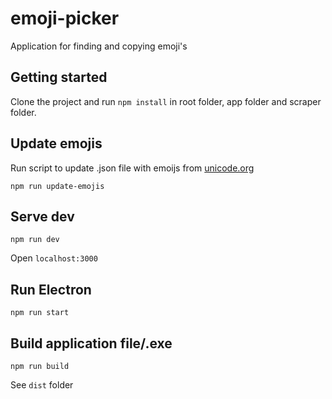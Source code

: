 # emoji-picker
Application for finding and copying emoji's

## Getting started
Clone the project and run `npm install` in root folder, app folder and scraper folder.

## Update emojis
Run script to update .json file with emoijs from [unicode.org](https://unicode.org/emoji/charts/full-emoji-list.html)
```
npm run update-emojis
```

## Serve dev
```
npm run dev
```
Open `localhost:3000`

## Run Electron
```
npm run start
```

## Build application file/.exe
```
npm run build
```
See `dist` folder